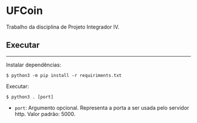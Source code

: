 # **UFCoin**

Trabalho da disciplina de Projeto Integrador IV.


## **Executar**
---

Instalar dependências:

```
$ python3 -m pip install -r requiriments.txt
```

Executar:

```
$ python3 . [port]
```

- `port`: Argumento opcional. Representa a porta a ser usada pelo servidor http. Valor padrão: 5000.

